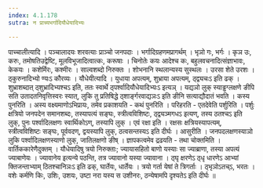 ```yaml
---
index: 4.1.178
sutra: न प्राच्यभर्गादियौधेयादिभ्यः

---
```

 पाच्चालीत्यादि । पञ्चालादयः शरवत्याः प्राञ्चो जनपदाः । भर्गादिग्रहणमप्रागर्थम् । भृञो गः, भर्गः । कृञ उः, करुः, तमोषतिउद्वेष्टि, मूलविभूजादित्वात्कः, करूषाः । चिनोतेः कयः आदेश्च कः, बहुलवचनादित्संज्ञाभावः, केकयः । कशेर्मिरः, कश्मीरः । साल्वशब्दो निरुक्तः । शोभनानि स्थलान्यस्य सुस्थलः । उरसा शेते उरशः । ठ्कुरुनादिभ्यो ण्यःऽ कौरव्यः । यौधेयीत्यादि । युधाया अपत्यम्, शुभ्राया अपत्यम्, ठ्द्व्यचःऽ इति ढक् । शुभ्राशब्दात् ठ्शुभ्रादिभ्यश्चऽ इति, ततः स्वार्थे ठ्पर्श्वादियौधेयादिभ्यःऽ इत्यञ् । यद्यञो लुक् स्याड्ढग्लक्षणे ङीपि सति उतादतनिवृत्तिस्वरः स्यात्, लुकि तु प्रतिषिद्धे ठ्शार्ङ्गरवाद्यञःऽ इति ङीनि सत्याद्यौदातं भवति । कस्य पुनरिति । अस्य वक्ष्यमाणोऽभिप्रायः, तमेव प्रकाशयति - कथं पुनरिति । परिहरति - एतदेवेति पर्शुरिति । पर्शुः क्षत्रियो जनपदेन समानशब्दः, तस्यापत्यं सङ्घः, स्त्रीत्वविशिष्टः, ठ्द्व्यञ्मगधऽ इत्यण्, तस्य ठतश्चऽ इति लुक्, पुनः पर्श्वादिलक्षणः स्वार्थिकोऽण्, तस्यापि लुक् । एवं रक्षा इति । रक्षसः क्षत्रियस्यापत्यम्, स्त्रीत्वविशिष्टः सङ्घः, पूर्ववदण्, द्वयस्यापि लुक्, ठत्वसन्तस्यऽ इति दीर्घः । आसुरीति । जनपदलक्षणस्याञो लुकि पर्श्वादिलक्षणस्याणो लुक्, जातिलक्षणो ङीष् । ज्ञापकत्वमेव द्रढयति - तथा चोक्तमिति । वार्तिककारेणैदुक्तम् । यौधेयादिषु त्रयो निरुक्ताः; ज्यायासहितो बाणो यस्याः सा ज्याब्राणा, तस्या अपत्यं ज्याबाणेयः । ज्यावानेय इत्यन्ये पठन्ति, तत्र ज्यावानो यस्या ज्यावाना । ठ्घृ क्षरणेऽ ठ्धृ धारणेऽ आभ्यां क्तिजन्ताभ्याम् ठितश्चानिञःऽ इति ढक्, घार्तेयः, धार्तेयः । त्रयो गर्ता येषां ते त्रिगर्ताः । ठ्भृञोऽतच्ऽ, भरतः । वशेः कर्मणि किः, उशिः, उशयः, उष्टा नरा यस्य स उशीनरः, ठन्येषामपि दृश्यतेऽ इति दीर्घः ॥